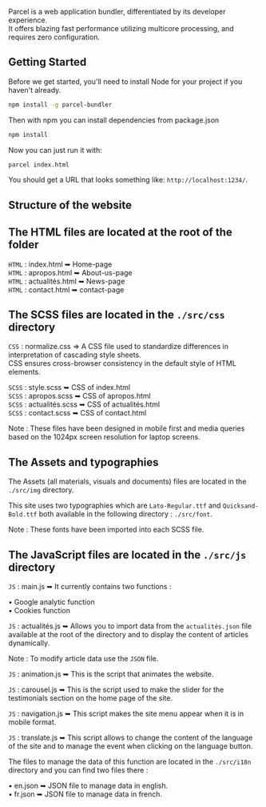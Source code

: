 Parcel is a web application bundler, differentiated by its developer experience.<br />
It offers blazing fast performance utilizing multicore processing, and requires zero configuration.

## Getting Started

Before we get started, you'll need to install Node for your project if you haven't already.

```sh
npm install -g parcel-bundler
```

Then with npm you can install dependencies from package.json

```sh
npm install
```

Now you can just run it with:

```sh
parcel index.html
```

You should get a URL that looks something like: `http://localhost:1234/`.</br>

## Structure of the website</br>

## The HTML files are located at the root of the folder</br>

`HTML` : index.html ➥ Home-page</br>
`HTML` : apropos.html ➥ About-us-page</br>
`HTML` : actualités.html ➥ News-page</br>
`HTML` : contact.html ➥ contact-page</br>

## The SCSS files are located in the `./src/css` directory</br>

`CSS` : normalize.css => A CSS file used to standardize differences in interpretation of cascading style sheets.</br>
CSS ensures cross-browser consistency in the default style of HTML elements.</br>

`SCSS` : style.scss ➥ CSS of index.html</br>
`SCSS` : apropos.scss ➥ CSS of apropos.html</br>
`SCSS` : actualités.scss ➥ CSS of actualités.html</br>
`SCSS` : contact.scss ➥ CSS of contact.html</br>

Note : These files have been designed in mobile first and media queries based on the 1024px screen resolution for laptop screens.</br>

## The Assets and typographies<br>

The Assets (all materials, visuals and documents) files are located in the `./src/img` directory.</br>

This site uses two typographies which are `Lato-Regular.ttf` and `Quicksand-Bold.ttf` both available in the following directory : `./src/font`.</br>

Note : These fonts have been imported into each SCSS file.</br>

## The JavaScript files are located in the `./src/js` directory</br>

`JS` : main.js ➥ It currently contains two functions :</br>

• Google analytic function</br>
• Cookies function</br>

`JS` : actualités.js ➥ Allows you to import data from the `actualités.json` file available at the root of the directory and to display the content of articles dynamically.</br>

Note : To modify article data use the `JSON` file.</br>

`JS` : animation.js ➥ This is the script that animates the website.</br>

`JS` : carousel.js ➥ This is the script used to make the slider for the testimonials section on the home page of the site.</br>

`JS` : navigation.js ➥ This script makes the site menu appear when it is in mobile format.</br>

`JS` : translate.js ➥ This script allows to change the content of the language of the site and to manage the event when clicking on the language button.</br>

The files to manage the data of this function are located in the `./src/i18n` directory and you can find two files there :</br>

• en.json ➥ JSON file to manage data in english.</br>
• fr.json ➥ JSON file to manage data in french.</br>
